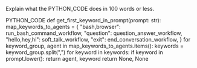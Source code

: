 Explain what the PYTHON_CODE does in 100 words or less.

PYTHON_CODE
def get_first_keyword_in_prompt(prompt: str):
    map_keywords_to_agents = {
        "bash,browser": run_bash_command_workflow,
        "question": question_answer_workflow,
        "hello,hey,hi": soft_talk_workflow,
        "exit": end_conversation_workflow,
    }
    for keyword_group, agent in map_keywords_to_agents.items():
        keywords = keyword_group.split(",")
        for keyword in keywords:
            if keyword in prompt.lower():
                return agent, keyword
    return None, None
